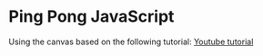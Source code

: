 # Ping Pong JavaScript
Using the canvas
based on the following tutorial: [Youtube tutorial](https://www.youtube.com/watch?v=AiFqApeurqI&t=646s)
